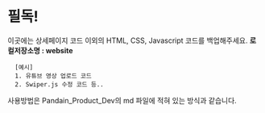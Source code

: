 # 필독!
이곳에는 상세페이지 코드 이외의 HTML, CSS, Javascript 코드를 백업해주세요.
**로컬저장소명 : website**

```
  [예시]
  1. 유튜브 영상 업로드 코드
  2. Swiper.js 수정 코드 등..
```

사용방법은 Pandain_Product_Dev의 md 파일에 적혀 있는 방식과 같습니다.
